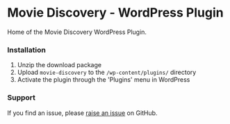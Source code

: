 # Movie Discovery - WordPress Plugin

Home of the Movie Discovery WordPress Plugin.

### Installation

1. Unzip the download package
2. Upload `movie-discovery` to the `/wp-content/plugins/` directory
3. Activate the plugin through the 'Plugins' menu in WordPress

### Support

If you find an issue, please [raise an issue](https://github.com/flymke/movie-discovery-plugin/issues/new) on GitHub.